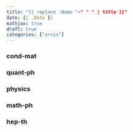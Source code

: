 ```yaml
---
title: "{{ replace .Name "-" " " | title }}"
date: {{ .Date }}
mathjax: true
draft: true
categories: ["arxiv"]
---
```

### cond-mat


### quant-ph


### physics


### math-ph


### hep-th
